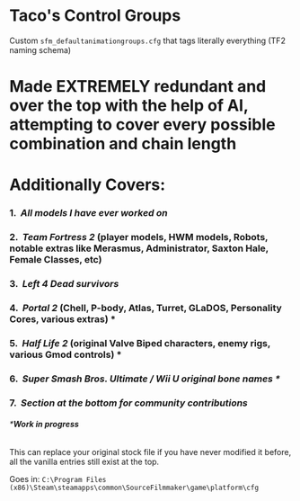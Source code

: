 # Taco's Control Groups
Custom ``sfm_defaultanimationgroups.cfg`` that tags literally everything (TF2 naming schema)
# Made EXTREMELY redundant and over the top with the help of AI, attempting to cover every possible combination and chain length

# Additionally Covers:

### 1.  _All models I have ever worked on_
### 2.  _Team Fortress 2_ (player models, HWM models, Robots, notable extras like Merasmus, Administrator, Saxton Hale, Female Classes, etc)
### 3.  _Left 4 Dead survivors_
### 4.  _Portal 2_ (Chell, P-body, Atlas, Turret, GLaDOS, Personality Cores, various extras) *
### 5.  _Half Life 2_ (original Valve Biped characters, enemy rigs, various Gmod controls) *
### 6.  _Super Smash Bros. Ultimate / Wii U original bone names *_
### 7.  _Section at the bottom for community contributions_

###### ***Work in progress**

This can replace your original stock file if you have never modified it before, all the vanilla entries still exist at the top.

Goes in: ``C:\Program Files (x86)\Steam\steamapps\common\SourceFilmmaker\game\platform\cfg``
